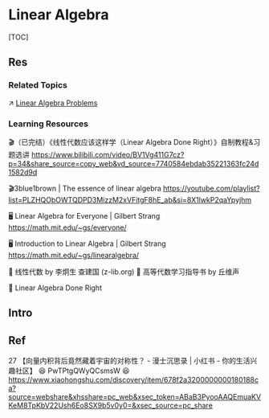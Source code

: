 # Linear Algebra

[TOC]



## Res
### Related Topics
↗ [Linear Algebra Problems](../../../🔑%20CS%20Core/🧙‍♂️%20Algorithm%20&%20Data%20Structure/Classic%20Algorithms%20by%20Problems%20&%20Contexts/🦜%20Programming%20Implementation%20of%20Math%20Problems/Algebra%20Problems/Linear%20Algebra%20Problems/Linear%20Algebra%20Problems.md)


### Learning Resources
🎬（已完结）《线性代数应该这样学（Linear Algebra Done Right）》自制教程&习题选讲 https://www.bilibili.com/video/BV1Vg411G7cz?p=34&share_source=copy_web&vd_source=7740584ebdab35221363fc24d1582d9d

🎬3blue1brown | The essence of linear algebra
https://youtube.com/playlist?list=PLZHQObOWTQDPD3MizzM2xVFitgF8hE_ab&si=8X1lwkP2qaYpyjhm

🖥️ Linear Algebra for Everyone | Gilbert Strang https://math.mit.edu/~gs/everyone/

🖥️ Introduction to Linear Algebra | Gilbert Strang https://math.mit.edu/~gs/linearalgebra/

📖 线性代数 by 李炯生 查建国 (z-lib.org)
📖 高等代数学习指导书 by 丘维声

📖 Linear Algebra Done Right



## Intro



## Ref
[逆矩阵是什么？]: https://www.shuxuele.com/algebra/matrix-inverse.html

27 【向量内积背后竟然藏着宇宙的对称性？ - 漫士沉思录 | 小红书 - 你的生活兴趣社区】 😆 PwTPtgQWyQCsmsW 😆 https://www.xiaohongshu.com/discovery/item/678f2a3200000000180188ca?source=webshare&xhsshare=pc_web&xsec_token=ABaB3PyooAAQEmuaKVKeM8TpKbV22Ush6Eo8SX9b5v0y0=&xsec_source=pc_share